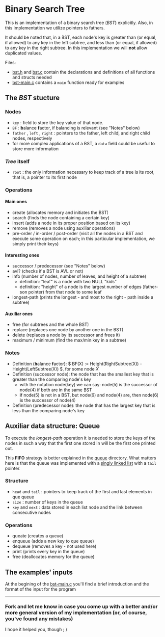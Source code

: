 # Binary Search Tree

 This is an implementation of a binary search tree (*BST*) explicitly.
 Also, in this implementation we utilize pointers to fathers.

 It should be noted that, in a BST, each node's key is greater than (or equal, if allowed) to any key in the left subtree, and less than (or equal, if allowed) to any key in the right subtree.
 In this implementation we will **not** allow duplicated values.

 Files:

* [bst.h](bst.h) and [bst.c](bst.c) contain the declarations and definitions of all functions and structs needed
* [bst-main.c](bst-main.c) contains a `main` function ready for examples

## The *BST* stucture

### Nodes

* `key` : field to store the key value of that node.
* `BF` : **b**alance **f**actor, if balancing is relevant (see "Notes" below)
* `father` , `left` , `right` : pointers to the father, left child, and right child nodes, respectively
* for more complex applications of a BST, a `data` field could be useful to store more information

### *Tree* itself

* `root` : the only information necessary to keep track of a tree is its root, that is, a pointer to its first node

### Operations

#### Main ones

* create (allocates memory and initiates the BST)
* search (finds the node containing a certain key)
* insert (adds a node in its proper position based on its key)
* remove (removes a node using auxiliar operations)
* pre-order / in-order / post-order (visit all the nodes in a BST and execute some operation on each; in this particular implementation, we simply print their keys)

#### Interesting ones

* successor / predecessor (see "Notes" below)
* avl? (checks if a BST is AVL or not)
* info (number of nodes, number of leaves, and height of a subtree)
  * definition: "leaf" is a node with two NULL "kids"
  * definition: "height" of a node is the largest number of edges (father-son pointer) from that node to some leaf
* longest-path (prints the longest - and most to the right - path inside a subtree)

#### Auxiliar ones

* free (for subtrees and the whole BST)
* replace (replaces one node by another one in the BST)
* delete (replaces a node by its successor and frees it)
* maximum / minimum (find the max/min key in a subtree)

### Notes

* Definition (**b**alance **f**actor):  $ BF(X) := Height(RightSubtree(X)) - Height(LeftSubtree(X)) $, for some node $X$
* Definition (successor node): the node that has the smallest key that is greater than the comparing node's key
  * with the notation node(key) we can say: node(5) is the successor of node(4) if both are in the same BST
  * if node(5) is not in a BST, but node(6) and node(4) are, then node(6) is the successor of node(4)
* Definition (predecessor node): the node that has the largest key that is less than the comparing node's key

## Auxiliar data structure: Queue

To execute the *longest-path* operation it is needed to store the keys of the nodes in such a way that the first one stored in will be the first one printed out.

This **FIFO** strategy is better explained in the [queue](https://github.com/matheus-ft/data-structures/tree/main/queue) directory. What matters here is that the queue was implemented with a [singly linked list](https://github.com/matheus-ft/data-structures/tree/main/linked-list/singly-linked) with a `tail` pointer.

### Structure

* `head` and `tail` : pointers to keep track of the first and last elements in que queue
* `size` : number of keys in the queue
* `key` and `next` : data stored in each list node and the link between consecutive nodes

### Operations

* queate (creates a queue)
* enqueue (adds a new key to que queue)
* dequeue (removes a key - not used here)
* print (prints every key in the queue)
* free (deallocates memory for the queue)

## The examples' inputs

 At the begining of the [bst-main.c](bst-main.c) you'll find a brief introduction and the format of the input for the program

 ---

### Fork and let me know in case you come up with a better and/or more general version of my implementation (or, of course, you've found any mistakes)

 I hope it helped you, though ; )
